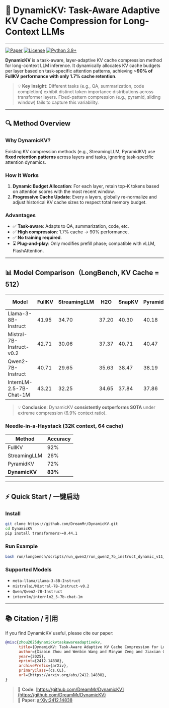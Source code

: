 # 🚀 DynamicKV: Task-Aware Adaptive KV Cache Compression for Long-Context LLMs  

---


[![Paper](https://img.shields.io/badge/arXiv-2412.14838-b31b1b.svg)](https://arxiv.org/abs/2412.14838)  [![License](https://img.shields.io/badge/license-MIT-green)](LICENSE) [![Python 3.9+](https://img.shields.io/badge/python-3.9%2B-blue)]()

**DynamicKV** is a task-aware, layer-adaptive KV cache compression method for long-context LLM inference. It dynamically allocates KV cache budgets per layer based on task-specific attention patterns, achieving **~90% of FullKV performance with only 1.7% cache retention**.

> 💡 **Key Insight**: Different tasks (e.g., QA, summarization, code completion) exhibit distinct token importance distributions across transformer layers. Fixed-pattern compression (e.g., pyramid, sliding window) fails to capture this variability.

---

## 🔍 Method Overview

### Why DynamicKV?
Existing KV compression methods (e.g., StreamingLLM, PyramidKV) use **fixed retention patterns** across layers and tasks, ignoring task-specific attention dynamics.

### How It Works
1. **Dynamic Budget Allocation**: For each layer, retain top-K tokens based on attention scores with the most recent window.
2. **Progressive Cache Update**: Every `m` layers, globally re-normalize and adjust historical KV cache sizes to respect total memory budget.

### Advantages
- ✅ **Task-aware**: Adapts to QA, summarization, code, etc.
- ✅ **High compression**: 1.7% cache → 90% performance.
- ✅ **No training required**.
- ⌛️ **Plug-and-play**: Only modifies prefill phase; compatible with vLLM, FlashAttention.

---

## 📊 Model Comparison（LongBench, KV Cache = 512）

| Model | FullKV | StreamingLLM | H2O | SnapKV | PyramidKV | **DynamicKV (Ours)** |
|-------|--------|--------------|-----|--------|-----------|----------------------|
| Llama-3-8B-Instruct | 41.95 | 34.70 | 37.20 | 40.30 | 40.18 | **40.73** |
| Mistral-7B-Instruct-v0.2 | 42.71 | 30.06 | 37.37 | 40.71 | 40.47 | **40.90** |
| Qwen2-7B-Instruct | 40.71 | 29.65 | 35.63 | 38.47 | 38.19 | **39.16** |
| InternLM-2.5-7B-Chat-1M | 43.21 | 32.25 | 34.65 | 37.84 | 37.86 | **38.39** |

> 💡 **Conclusion**: DynamicKV **consistently outperforms SOTA** under extreme compression (6.9% context ratio).

### Needle-in-a-Haystack (32K context, 64 cache)
| Method | Accuracy |
|--------|----------|
| FullKV | 92% |
| StreamingLLM | 26% |
| PyramidKV | 72% |
| **DynamicKV** | **83%** |

---

## ⚡ Quick Start / 一键启动

### Install
```bash
git clone https://github.com/DreamMr/DynamicKV.git
cd DynamicKV
pip install transformers>=0.44.1
```

### Run Example
```bash
bash run/longbench/scripts/run_qwen2/run_qwen2_7b_instruct_dynamic_v11_maxpool.sh 
```

### Supported Models
- `meta-llama/Llama-3-8B-Instruct`
- `mistralai/Mistral-7B-Instruct-v0.2`
- `Qwen/Qwen2-7B-Instruct`
- `internlm/internlm2_5-7b-chat-1m`

---

## 📚 Citation / 引用

If you find DynamicKV useful, please cite our paper:

```bibtex
@misc{zhou2025dynamickvtaskawareadaptivekv,
      title={DynamicKV: Task-Aware Adaptive KV Cache Compression for Long Context LLMs}, 
      author={Xiabin Zhou and Wenbin Wang and Minyan Zeng and Jiaxian Guo and Xuebo Liu and Li Shen and Min Zhang and Liang Ding},
      year={2025},
      eprint={2412.14838},
      archivePrefix={arXiv},
      primaryClass={cs.CL},
      url={https://arxiv.org/abs/2412.14838}, 
}
```

> 🔗 **Code**: [https://github.com/DreamMr/DynamicKV](https://github.com/DreamMr/DynamicKV)  
> 📄 **Paper**: [arXiv:2412.14838](https://arxiv.org/abs/2412.14838)